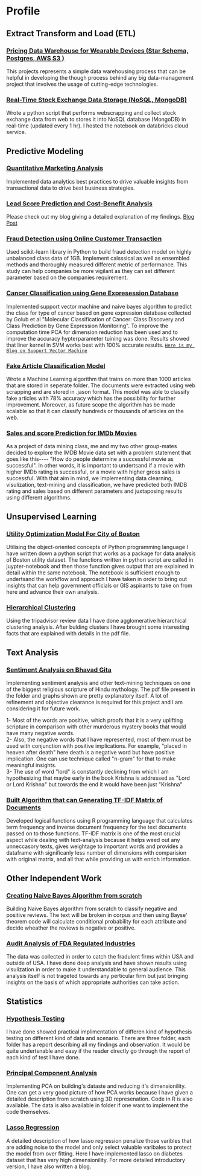 # Profile

## Extract Transform and Load (ETL)

### [Pricing Data Warehouse for Wearable Devices (Star Schema, Postgres, AWS S3 )  ](https://github.com/zigzagktz/ETL-ExtractTransformLoad/tree/master/ETL%20on%20Wear%20Devices%20with%20(S3%20%2B%20postgres))  
This projects represents a simple data warehousing process that can be helpful in developing the though process behind any big data-management project that involves the usage of cutting-edge technologies.

### [Real-Time Stock Exchange Data Storage (NoSQL, MongoDB) ](https://github.com/zigzagktz/ETL-ExtractTransformLoad/tree/master/ETL%20on%20Stock-Exchange%20with%20NoSQL)
Wrote a python script that performs webscrapping and collect stock exchange data from web to stores it into NoSQL database (MongoDB) in real-time (updated every 1 hr). I hosted the notebook on databricks cloud service. 


## Predictive Modeling

### [Quantitative Marketing Analysis](https://github.com/zigzagktz/Quantitative-Marketing-Analysis)
Implemented data analytics best practices to drive valuable insights from transactional data to drive best business strategies. 

### [Lead Score Prediction and Cost-Benefit Analysis](https://github.com/zigzagktz/My-work/blob/master/Predictive%20Lead%20Scoring/Lead%20score%20and%20cost%20benefit%20analysis.ipynb) 
Please check out my blog giving a detailed explanation of my findings. [Blog Post](https://towardsdatascience.com/cost-benefit-analysis-by-predicting-lead-score-and-expected-value-fb2082eef50a)


### [Fraud Detection using Online Customer Transaction ](https://github.com/zigzagktz/Fraud-Detection-From-Customer-Transaction)
Used scikit-learn library in Python to build fraud detection model on highly unbalanced class data of 1GB. Implement calsssical as well as ensembled methods and thoroughly measured different metric of performance. This study can help companies be more vigilant as they can set different parameter based on the companies requirement.

### [Cancer Classification using Gene Expresession Database](https://github.com/zigzagktz/Cancer-Classification-using-Gene-Expression--SVM-and-NaiveBayes-)
Implemented support vector machine and naive bayes algorithm to predict the class for type of cancer based on gene expression database collected by Golub et al "Molecular Classification of Cancer: Class Discovery and Class Prediction by Gene Expression Monitoring". To improve the computation time PCA for dimension reduction has been used and to improve the accuracy hypterparameter tuining was done. Results showed that liner kernel in SVM works best with 100% accurate results. 
[`Here is my Blog on Support Vector Machine`](https://towardsdatascience.com/support-vector-machine-support-vector-classifier-maximal-margin-classifier-22648a38ad9c)

### [Fake Article Classification Model](https://github.com/zigzagktz/My-work/tree/master/Fake%20Article%20Classification%20Model)
Wrote a Machine Learning algorithm that trains on more than 1000 articles that are stored in seperate folder. The documents were extracted using web scrapping and are stored in .jason format. This model was able to classify fake articles with 78% accuracy which has the possibility for further improvement. Moreover, as future scope the algorithm has be made scalable so that it can classify hundreds or thousands of articles on the web.

### [Sales and score Prediction for IMDb Movies](https://github.com/zigzagktz/Predictive-Modeling-for-IMDb-Movies)
As a project of data mining class, me and my two other group-mates decided to explore the IMDB Movie data set with a problem statement that goes like this---- "How do people determine a successful movie as successful". In other words, it is important to undertsand if a movie with higher IMDb rating is successful, or a movie with higher gross sales is successful. With that aim in mind, we Implementing data clearning, visulization, text-mining and classification, we have predicted both IMDB rating and sales based on different parameters and juxtaposing results using different algorithms.

## Unsupervised Learning 

### [Utility Optimization Model For City of Boston](https://github.com/zigzagktz/My-work/tree/master/Boston%20Utility%20Optimization%20Model)
Utilising the object-oriented concepts of Python programming language I have written down a python script that works as a package for data analysis of Boston utility dataset. The functions written in python script are called in juypter-notebook and then those function gives output that are explained in detail within the same notebook. The notebook is sufficient enough to undertsand the workflow and approach I have taken in order to bring out insights that can help government officials or GIS aspirants to take on from here and advance their own analysis. 

### [Hierarchical Clustering](https://github.com/zigzagktz/Profile/blob/master/Hierarchical%20Clustering%20on%20TripAdvisor%20Review%20Data/clustering.pdf) 
Using the tripadvisor review data I have done agglomerative hierarchical clustering analysis. After bulding clusters I have brought some interesting facts that are explained with details in the pdf file.


## Text Analysis
### [Sentiment Analysis on Bhavad Gita](https://github.com/zigzagktz/My-work/tree/master/Bhagvad%20Gita%20Text-Analysis)
Implementing sentiment analysis and other text-mining techniques on one of the biggest religious scripture of Hindu mythology. The pdf file present in the folder and graphs shown are pretty explanatory itself. A lot of refinement and objective clearance is required for this project and I am considering it for future work.

1- Most of the words are positive, which proofs that it is a very uplifting scripture in comparison with other murderous mystery books that would have many negative words.  
2- Also, the negative words that I have represented, most of them must be used with conjunction with positive implications. For example, "placed in heaven after death" here death is a negative word but have positive implication. One can use technique called "n-gram" for that to make meaningful insights.  
3- The use of word "lord" is constantly declining from which I am hypothesizing that maybe early in the book Krishna is addressed as "Lord  or Lord Krishna" but towards the end it would have been just "Krishna"

### [Built Algorithm that can Generating TF-IDF Matrix of Documents](https://github.com/zigzagktz/Profile/blob/master/Building%20TF-IDF%20matrix%20function%20from%20scratch/Code.R)
Developed logical functions using R programming language that calculates term frequency and inverse document frequency for the text documents passed on to those functions. TF-IDF matrix is one of the most crucial aspect while dealing with text-analysis because it helps weed out any unneccasory texts, gives weightage to important words and provides a dataframe with significanly less number of dimensions with comparision with original matrix, and all that while providing us with enrich information.  
 

## Other Independent Work
### [Creating Naive Bayes Algorithm from scratch](https://github.com/zigzagktz/Naive-Bayes-From-Scratch/blob/master/review.R)
Building Naive Bayes algorithm from scratch to classify negative and positive reviews. The text will be broken in corpus and then using Bayse' theorem code will calculate conditional probability for each attribute and decide wheather the reviews is negative or positive.   

### [Audit Analysis of FDA Regulated Industries](https://github.com/zigzagktz/Analysis-of-FDA-Regulated-Industry-Audits/blob/master/The%20full%20detailed%20report.pdf)
The data was collected in order to catch the fradulent firms within USA and outside of USA. I have done deep analysis and have shown results using visulization in order to make it understandable to general audience. This analysis itself is not trageted towards any perticular firm but just bringing insights on the basis of which appropriate authorities can take action.

 
## Statistics
### [Hypothesis Testing](https://github.com/zigzagktz/Profile/tree/master/Hypothesis%20Testings) 
I have done showed practical implimentation of differen kind of hypothesis testing on different kind of data and scenario. There are three folder, each folder has a report describing all my findings and observation. It would be quite undertsnable and easy if the reader directly go through the report of each kind of test I have done. 

### [Principal Component Analysis](https://github.com/zigzagktz/Profile/tree/master/Principal%20Component%20Analysis)
Implementing PCA on building's dataste and reducing it's dimensionility. One can get a very good picture of how PCA works because I have given a detailed description from scratch using 3D represenation. Code in R is also available. The data is also available in folder if one want to implement the code themselves.

### [Lasso Regression](https://github.com/zigzagktz/Profile/tree/master/Lasso%20Regression)
A detailed description of how lasso regression penalize those varibles that are adding noise to the model and only select valuable varibales to protect the model from over fitting. Here I have implemented lasso on diabetes dataset that has very high dimensionility. For more detailed introductory version, I have also written a blog.


